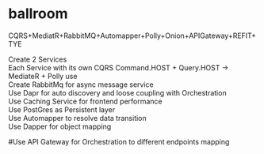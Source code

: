 # ballroom
CQRS+MediatR+RabbitMQ+Automapper+Polly+Onion+APIGateway+REFIT+TYE <br/>

Create 2 Services <br/>
Each Service with its own CQRS Command.HOST + Query.HOST -> MediateR + Polly use <br/>
Create RabbitMq for async message service<br/>
Use Dapr for auto discovery and loose coupling with Orchestration <br/>
Use Caching Service for frontend performance  <br/>
Use PostGres as Persistent layer<br/>
Use Automapper to resolve data transition <br/>
Use Dapper for object mapping <br/>

#Use API Gateway for Orchestration to different endpoints mapping 


